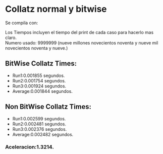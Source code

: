 # Collatz normal y bitwise  
  
Se compila con:  
 
Los Tiempos incluyen el tiempo del print de cada caso para hacerlo mas claro.    
Numero usado: 9999999 (nueve millones novecientos noventa y nueve mil novecientos noventa y nueve.)  
## BitWise Collatz Times:    
- Run1:0.001855 segundos.    
- Run2:0.001754 segundos.     
- Run3:0.001924 segundos.     
- Average:0.001844 segundos.  
## Non BitWise Collatz Times:      
- Run1:0.002599 segundos.    
- Run2:0.002481 segundos.    
- Run3:0.002376 segundos.    
- Average:0.002482 segundos.  
### Aceleracion:1.3214.  
